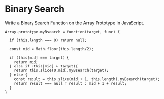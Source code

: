 # Binary Search

Write a Binary Search Function on the Array Prototype in JavaScript.


```
Array.prototype.myBsearch = function(target, func) {

  if (this.length === 0) return null;

  const mid = Math.floor(this.length/2);

  if (this[mid] === target) {
    return mid;
  } else if (this[mid] > target){
    return this.slice(0,mid).myBsearch(target);
  } else {
    const result = this.slice(mid + 1, this.length).myBsearch(target);
    return result === null ? result : mid + 1 + result;
  }
}
```
